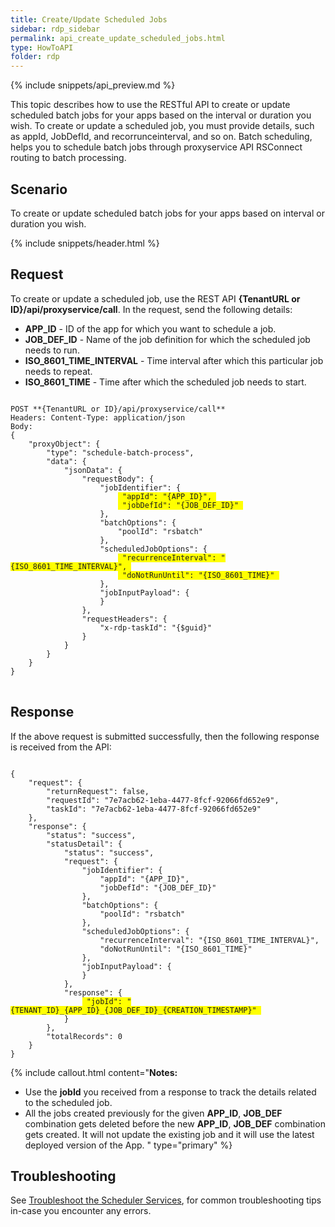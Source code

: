 ```yaml
---
title: Create/Update Scheduled Jobs
sidebar: rdp_sidebar
permalink: api_create_update_scheduled_jobs.html
type: HowToAPI
folder: rdp
---
```


{% include snippets/api_preview.md %}

This topic describes how to use the RESTful API to create or update scheduled batch jobs for your apps based on the interval or duration you wish. To create or update a scheduled job, you must provide details, such as appId, JobDefId, and recorrunceinterval, and so on. Batch scheduling, helps you to schedule batch jobs through proxyservice API RSConnect routing to batch processing.

## Scenario

To create or update scheduled batch jobs for your apps based on interval or duration you wish.

{% include snippets/header.html %} 

## Request

To create or update a scheduled job, use the REST API **{TenantURL or ID}/api/proxyservice/call**.
In the request, send the following details:
* **APP_ID** - ID of the app for which you want to schedule a job.
* **JOB_DEF_ID** - Name of the job definition for which the scheduled job needs to run.
* **ISO_8601_TIME_INTERVAL** - Time interval after which this particular job needs to repeat.
* **ISO_8601_TIME** - Time after which the scheduled job needs to start.

<pre>
<code>
POST **{TenantURL or ID}/api/proxyservice/call**
Headers: Content-Type: application/json
Body:
{
    "proxyObject": {
        "type": "schedule-batch-process",
        "data": {
            "jsonData": {
                "requestBody": {
                    "jobIdentifier": {
                        <span style="background-color: #FFFF00"> "appId": "{APP_ID}", </span>
                        <span style="background-color: #FFFF00"> "jobDefId": "{JOB_DEF_ID}" </span>
                    },
                    "batchOptions": {
                        "poolId": "rsbatch"
                    },
                    "scheduledJobOptions": {
                        <span style="background-color: #FFFF00"> "recurrenceInterval": "{ISO_8601_TIME_INTERVAL}", </span>
                        <span style="background-color: #FFFF00"> "doNotRunUntil": "{ISO_8601_TIME}" </span>
                    },
                    "jobInputPayload": {
                    }
                },
                "requestHeaders": {
                    "x-rdp-taskId": "{$guid}"
                }
            }
        }
    }
}
</code>
</pre> 

## Response

If the above request is submitted successfully, then the following response is received from the API:

<pre><code>
{
    "request": {
        "returnRequest": false,
        "requestId": "7e7acb62-1eba-4477-8fcf-92066fd652e9",
        "taskId": "7e7acb62-1eba-4477-8fcf-92066fd652e9"
    },
    "response": {
        "status": "success",
        "statusDetail": {
            "status": "success",
            "request": {
                "jobIdentifier": {
                    "appId": "{APP_ID}",
                    "jobDefId": "{JOB_DEF_ID}"
                },
                "batchOptions": {
                    "poolId": "rsbatch"
                },
                "scheduledJobOptions": {
                    "recurrenceInterval": "{ISO_8601_TIME_INTERVAL}",
                    "doNotRunUntil": "{ISO_8601_TIME}"
                },
                "jobInputPayload": {
                }
            },
            "response": {
                <span style="background-color: #FFFF00"> "jobId": "{TENANT_ID}_{APP_ID}_{JOB_DEF_ID}_{CREATION_TIMESTAMP}" </span>
            }
        },
        "totalRecords": 0
    }
}
</code></pre>

{% include callout.html content="**Notes:** 
* Use the **jobId** you received from a response to track the details related to the scheduled job.
* All the jobs created previously for the given **APP_ID**, **JOB_DEF** combination gets deleted before the new **APP_ID**, **JOB_DEF** combination gets created. It will not update the existing job and it will use the latest deployed version of the App.
" type="primary" %}

## Troubleshooting
See [Troubleshoot the Scheduler Services](api_troubleshoot_sch.html), for common troubleshooting tips in-case you encounter any errors.